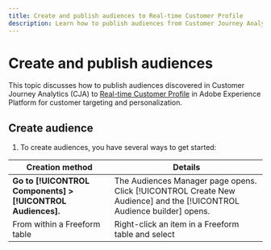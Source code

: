 ```yaml
---
title: Create and publish audiences to Real-time Customer Profile
description: Learn how to publish audiences from Customer Journey Analytics
---
```


# Create and publish audiences

This topic discusses how to publish audiences discovered in Customer Journey Analytics (CJA) to [Real-time Customer Profile](https://experienceleague.adobe.com/docs/experience-platform/profile/home.html?lang=en) in Adobe Experience Platform for customer targeting and personalization.

## Create audience

1. To create audiences, you have several ways to get started:

| Creation method | Details |
| --- | --- |
| **Go to [!UICONTROL Components] > [!UICONTROL Audiences].** | The Audiences Manager page opens. Click [!UICONTROL Create New Audience] and the [!UICONTROL Audience builder] opens. |
| From within a Freeform table | Right-click an item in a Freeform table and select 

